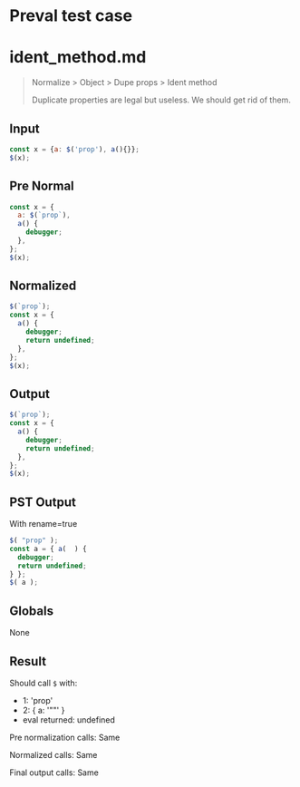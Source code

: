 # Preval test case

# ident_method.md

> Normalize > Object > Dupe props > Ident method
>
> Duplicate properties are legal but useless. We should get rid of them.

## Input

`````js filename=intro
const x = {a: $('prop'), a(){}};
$(x);
`````

## Pre Normal


`````js filename=intro
const x = {
  a: $(`prop`),
  a() {
    debugger;
  },
};
$(x);
`````

## Normalized


`````js filename=intro
$(`prop`);
const x = {
  a() {
    debugger;
    return undefined;
  },
};
$(x);
`````

## Output


`````js filename=intro
$(`prop`);
const x = {
  a() {
    debugger;
    return undefined;
  },
};
$(x);
`````

## PST Output

With rename=true

`````js filename=intro
$( "prop" );
const a = { a(  ) {
  debugger;
  return undefined;
} };
$( a );
`````

## Globals

None

## Result

Should call `$` with:
 - 1: 'prop'
 - 2: { a: '"<function>"' }
 - eval returned: undefined

Pre normalization calls: Same

Normalized calls: Same

Final output calls: Same
